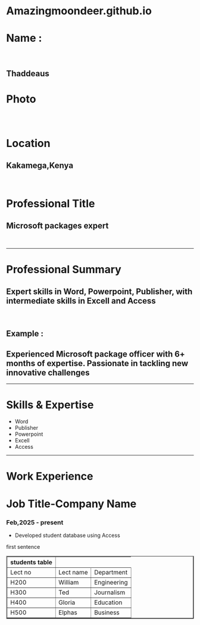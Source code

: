 # Amazingmoondeer.github.io
<p>
<h1><b>Name :</b></h1>
  <br>
<h2> Thaddeaus</h2>
</p>
<p>
  <h1><b>Photo</b></h1>
  <h2></h2>
  <br>
</p>
<p>
  <h1><b>Location</b></h1>
  <h2> Kakamega,Kenya</h2>
  <br>
</p>
<p>
  <h1><b>Professional Title</b></h1>
  <h2> Microsoft packages expert</h2>
  <br>
  </p>
  <hr>
<p>
  <h1><b>Professional Summary </b></h1>
  <h2> Expert skills in Word, Powerpoint, Publisher, with intermediate skills in Excell and Access</h2>
  <br>
  <h2> Example : </h2>
  <h2> Experienced Microsoft package officer with 6+ months of expertise. Passionate in tackling new innovative challenges</h2>
</p>
<hr>
<p>
  <h1><b>Skills & Expertise</b></h1>
  <ul>
    <li>Word</li>
    <li>Publisher</li>
    <li>Powerpoint</li>
    <li>Excell</li>
    <li>Access</li>
  </ul>
</p>
<hr>
<p>
  <h1><b>Work Experience</b></h1>
  <h1><b>Job Title-Company Name</b></h1>
  <h3>Feb,2025 - present</h3>
  <ul>
    <li>Developed student database using Access</li>
  </ul>
</p>

















<p> first sentence </p>
<table border="2">
<th>students table </th>
<tr>
<td>Lect no</td>
<td>Lect name </td>
<td>Department </td>
</tr>
<tr>
<td>H200</td>
<td>William </td>
<td>Engineering </td>
</tr>
<tr>
  <td>H300</td>
  <td>Ted </td>
  <td>Journalism </td>
</tr>
<tr>
  <td>H400</td>
  <td>Gloria</td>
  <td>Education </td>
</tr>
<tr>
  <td>H500</td>
  <td>Elphas </td>
  <td>Business </td>
</tr>
</table>
